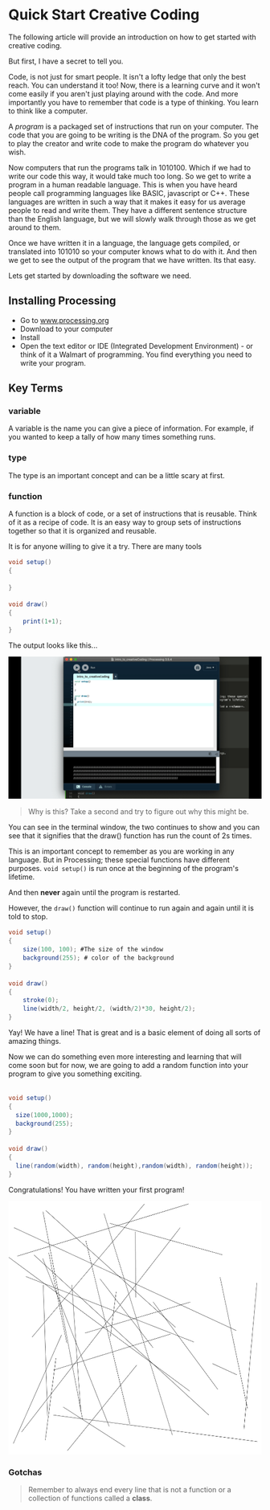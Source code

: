 # Quick Start Creative Coding 


The following article will provide an introduction on how to get started with creative coding. 

But first, I have a secret to tell you. 

Code, is not just for smart people. It isn't a lofty ledge that only the best reach.  You can understand it too! Now, there is a learning curve and it won't come easily if you aren't just playing around with the code. And more importantly you have to remember that code is a type of thinking. You learn to think like a computer. 

A *program* is a packaged set of instructions that run on your computer. The code that you are going to be writing is the DNA of the program. So you get to play the creator and write code to make the program do whatever you wish. 

Now computers that run the programs talk in 1010100. Which if we had to write our code this way, it would take much too long. So we get to write a program in a human readable language. This is when you have heard people call programming languages like BASIC, javascript or C++. These languages are written in such a way that it makes it easy for us average people to read and write them. They have a different sentence structure than the English language, but we will slowly walk through those as we get around to them. 


Once we have written it in a language, the language gets compiled, or translated into 101010 so your computer knows what to do with it. And then we get to see the output of the program that we have written. Its that easy. 

Lets get started by downloading the software we need. 

## Installing Processing 
* Go to www.processing.org
* Download to your computer 
* Install 
* Open the text editor or IDE (Integrated Development Environment) - or think of it a Walmart of programming. You find everything you need to write your program. 




## Key Terms 

### variable 
A variable is the name you can give a piece of information. For example, if you wanted to keep a tally of how many times something runs. 

### type 
The type is an important concept and can be a little scary at first. 

### function 
A function is a block of code, or a set of instructions that is reusable. Think of it as a recipe of code. It is an easy way to group sets of instructions together so that it is organized and reusable. 


It is for anyone willing to give it a try. There are many tools 


``` java
void setup() 
{

}

void draw() 
{
	print(1+1); 
}
```
The output looks like this...

![Terminal Output](/media/creativecoding_1.gif)

> Why is this? Take a second and try to figure out why this might be.  

You can see in the terminal window, the two continues to show and you can see that it signifies that the draw() function has run the count of 2s times. 


This is an important concept to remember as you are working in any language. But in Processing; these special functions have different purposes.  `void setup()` is run once at the beginning of the program's lifetime. 

And then **never** again until the program is restarted. 

However, the `draw()` function will continue to run again and again until it is told to stop. 


``` java 
void setup() 
{
	size(100, 100); #The size of the window 
	background(255); # color of the background
}

void draw() 
{
	stroke(0); 
	line(width/2, height/2, (width/2)*30, height/2); 
}
```
Yay! We have a line! That is great and is a basic element of doing all sorts of amazing things. 

Now we can do something even more interesting and learning that will come soon but for now, we are going to add a random function into your program to give you something exciting. 

``` java

void setup() 
{
  size(1000,1000);
  background(255);
}

void draw() 
{
  line(random(width), random(height),random(width), random(height)); 
}
```

Congratulations! You have written your first program! 

![50 Random Lines](/media/random_lines_2.gif)


### Gotchas
> Remember to always end every line that is not a function or a collection of functions called a **class**.